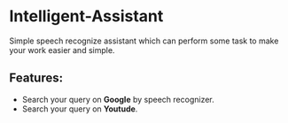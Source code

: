 # Intelligent-Assistant

Simple speech recognize assistant which can perform some task to make your work easier and simple.

## Features:
* Search your query on __Google__ by speech recognizer.
* Search your query on __Youtude__.


